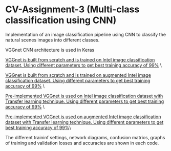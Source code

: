# CV-Assignment-3 (Multi-class classification using CNN)
Implementation of an image classification pipeline using CNN to classify the natural scenes images into different classes. 

VGGnet CNN architecture is used in Keras


[VGGnet is built from scratch and is trained on Intel image classification dataset. Using different parameters to get best training accuracy of 99%] \

[VGGnet is built from scratch and is trained on augmented Intel image classification dataset. Using different parameters to get best training accuracy of 99%] \

[Pre-implemented VGGnet is used on Intel image classification dataset with Transfer learning technique. Using different parameters to get best training accuracy of 99%] \

[Pre-implemented VGGnet is used on augmented Intel image classification dataset with Transfer learning technique. Using different parameters to get best training accuracy of 99%]\ 


The different traininf settings, network diagrams, confusion matrics, graphs of training and validation losses and accuracies are shown in each code.



[VGGnet is built from scratch and is trained on Intel image classification dataset. Using different parameters to get best training accuracy of 99%]: http://www.reddit.com
[VGGnet is built from scratch and is trained on augmented Intel image classification dataset. Using different parameters to get best training accuracy of 99%]: http://www.reddit.com
[Pre-implemented VGGnet is used on Intel image classification dataset with Transfer learning technique. Using different parameters to get best training accuracy of 99%]: http://www.reddit.com
[Pre-implemented VGGnet is used on augmented Intel image classification dataset with Transfer learning technique. Using different parameters to get best training accuracy of 99%]: http://www.reddit.com
